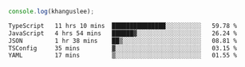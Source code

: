 ```js
console.log(khanguslee);
```

<!--START_SECTION:waka-->

```txt
TypeScript   11 hrs 10 mins  ███████████████░░░░░░░░░░   59.78 %
JavaScript   4 hrs 54 mins   ██████▓░░░░░░░░░░░░░░░░░░   26.24 %
JSON         1 hr 38 mins    ██▒░░░░░░░░░░░░░░░░░░░░░░   08.81 %
TSConfig     35 mins         ▓░░░░░░░░░░░░░░░░░░░░░░░░   03.15 %
YAML         17 mins         ▒░░░░░░░░░░░░░░░░░░░░░░░░   01.55 %
```

<!--END_SECTION:waka-->

<!--
**khanguslee/khanguslee** is a ✨ _special_ ✨ repository because its `README.md` (this file) appears on your GitHub profile.

Here are some ideas to get you started:

- 🔭 I’m currently working on ...
- 🌱 I’m currently learning ...
- 👯 I’m looking to collaborate on ...
- 🤔 I’m looking for help with ...
- 💬 Ask me about ...
- 📫 How to reach me: ...
- 😄 Pronouns: ...
- ⚡ Fun fact: ...
-->
